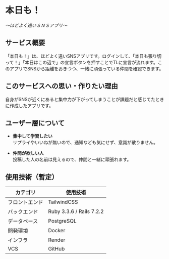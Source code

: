 # 本日も！
*～ほどよく遠いＳＮＳアプリ～*

## サービス概要  
  「本日も！」は、ほどよく遠いSNSアプリです。ログインして、「本日も張り切って！」「本日はこの辺で」の宣言ボタンを押すことでTLに宣言が流れます。このアプリでSNSから距離をおきつつ、一緒に頑張っている仲間を確認できます。

## このサービスへの思い・作りたい理由 
  自身がSNSが近くにあると集中力が下がってしまうことが課題だと感じてたときに作成したアプリです。

## ユーザー層について  

- **集中して学習したい**  
  リプライやいいねが無いので、通知なども気にせず、意識が散りません。
  
- **仲間が欲しい人**  
  投稿した人の名前は見えるので、仲間と一緒に頑張れます。

## 使用技術（暫定）

| カテゴリ | 使用技術 |
| --- | --- |
| フロントエンド | TailwindCSS |
| バックエンド | Ruby 3.3.6 / Rails 7.2.2 |
| データベース | PostgreSQL |
| 開発環境 | Docker |
| インフラ | Render |
| VCS | GitHub |

